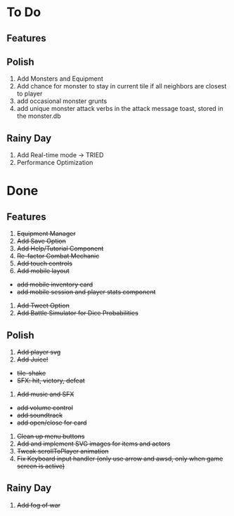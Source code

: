 # To Do
## Features

## Polish
1. Add Monsters and Equipment
1. Add chance for monster to stay in current tile if all neighbors are closest to player
1. add occasional monster grunts
1. add unique monster attack verbs in the attack message toast, stored in the monster.db

## Rainy Day
1. Add Real-time mode -> TRIED
1. Performance Optimization

# Done
## Features
1. ~~Equipment Manager~~
1. ~~Add Save Option~~
1. ~~Add Help/Tutorial Component~~
1. ~~Re-factor Combat Mechanic~~
1. ~~Add touch controls~~
1. ~~Add mobile layout~~
  - ~~add mobile inventory card~~
  - ~~add mobile session and player stats component~~
1. ~~Add Tweet Option~~
1. ~~Add Battle Simulator for Dice Probabilities~~

## Polish
1. ~~Add player svg~~
1. ~~Add Juice!~~
  - ~~tile-shake~~
  - ~~SFX: hit, victory, defeat~~
1. ~~Add music and SFX~~
  - ~~add volume control~~
  - ~~add soundtrack~~
  - ~~add open/close for card~~
1. ~~Clean up menu buttons~~
1. ~~Add and implement SVG images for items and actors~~
1. ~~Tweak scrollToPlayer animation~~
1. ~~Fix Keyboard input handler (only use arrow and awsd, only when game screen is active)~~

## Rainy Day
1. ~~Add fog of war~~
